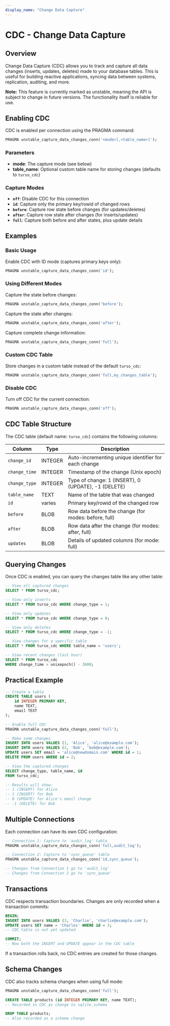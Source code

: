 ```yaml
---
display_name: "Change Data Capture"
---
```


# CDC - Change Data Capture

## Overview

Change Data Capture (CDC) allows you to track and capture all data changes (inserts, updates, deletes) made to your database tables. This is useful for building reactive applications, syncing data between systems, replication, auditing, and more.

**Note:** This feature is currently marked as unstable, meaning the API is subject to change in future versions. The functionality itself is reliable for use.

## Enabling CDC

CDC is enabled per connection using the PRAGMA command:

```sql
PRAGMA unstable_capture_data_changes_conn('<mode>[,<table_name>]');
```

### Parameters

- **mode**: The capture mode (see below)
- **table_name**: Optional custom table name for storing changes (defaults to `turso_cdc`)

### Capture Modes

- **`off`**: Disable CDC for this connection
- **`id`**: Capture only the primary key/rowid of changed rows
- **`before`**: Capture row state before changes (for updates/deletes)
- **`after`**: Capture row state after changes (for inserts/updates)
- **`full`**: Capture both before and after states, plus update details

## Examples

### Basic Usage

Enable CDC with ID mode (captures primary keys only):
```sql
PRAGMA unstable_capture_data_changes_conn('id');
```

### Using Different Modes

Capture the state before changes:
```sql
PRAGMA unstable_capture_data_changes_conn('before');
```

Capture the state after changes:
```sql
PRAGMA unstable_capture_data_changes_conn('after');
```

Capture complete change information:
```sql
PRAGMA unstable_capture_data_changes_conn('full');
```

### Custom CDC Table

Store changes in a custom table instead of the default `turso_cdc`:
```sql
PRAGMA unstable_capture_data_changes_conn('full,my_changes_table');
```

### Disable CDC

Turn off CDC for the current connection:
```sql
PRAGMA unstable_capture_data_changes_conn('off');
```

## CDC Table Structure

The CDC table (default name: `turso_cdc`) contains the following columns:

| Column | Type | Description |
|--------|------|-------------|
| `change_id` | INTEGER | Auto-incrementing unique identifier for each change |
| `change_time` | INTEGER | Timestamp of the change (Unix epoch) |
| `change_type` | INTEGER | Type of change: 1 (INSERT), 0 (UPDATE), -1 (DELETE) |
| `table_name` | TEXT | Name of the table that was changed |
| `id` | varies | Primary key/rowid of the changed row |
| `before` | BLOB | Row data before the change (for modes: before, full) |
| `after` | BLOB | Row data after the change (for modes: after, full) |
| `updates` | BLOB | Details of updated columns (for mode: full) |

## Querying Changes

Once CDC is enabled, you can query the changes table like any other table:

```sql
-- View all captured changes
SELECT * FROM turso_cdc;

-- View only inserts
SELECT * FROM turso_cdc WHERE change_type = 1;

-- View only updates
SELECT * FROM turso_cdc WHERE change_type = 0;

-- View only deletes
SELECT * FROM turso_cdc WHERE change_type = -1;

-- View changes for a specific table
SELECT * FROM turso_cdc WHERE table_name = 'users';

-- View recent changes (last hour)
SELECT * FROM turso_cdc
WHERE change_time > unixepoch() - 3600;
```

## Practical Example

```sql
-- Create a table
CREATE TABLE users (
    id INTEGER PRIMARY KEY,
    name TEXT,
    email TEXT
);

-- Enable full CDC
PRAGMA unstable_capture_data_changes_conn('full');

-- Make some changes
INSERT INTO users VALUES (1, 'Alice', 'alice@example.com');
INSERT INTO users VALUES (2, 'Bob', 'bob@example.com');
UPDATE users SET email = 'alice@newdomain.com' WHERE id = 1;
DELETE FROM users WHERE id = 2;

-- View the captured changes
SELECT change_type, table_name, id
FROM turso_cdc;

-- Results will show:
-- 1 (INSERT) for Alice
-- 1 (INSERT) for Bob
-- 0 (UPDATE) for Alice's email change
-- -1 (DELETE) for Bob
```

## Multiple Connections

Each connection can have its own CDC configuration:

```sql
-- Connection 1: Capture to 'audit_log' table
PRAGMA unstable_capture_data_changes_conn('full,audit_log');

-- Connection 2: Capture to 'sync_queue' table
PRAGMA unstable_capture_data_changes_conn('id,sync_queue');

-- Changes from Connection 1 go to 'audit_log'
-- Changes from Connection 2 go to 'sync_queue'
```

## Transactions

CDC respects transaction boundaries. Changes are only recorded when a transaction commits:

```sql
BEGIN;
INSERT INTO users VALUES (3, 'Charlie', 'charlie@example.com');
UPDATE users SET name = 'Charles' WHERE id = 3;
-- CDC table is not yet updated

COMMIT;
-- Now both the INSERT and UPDATE appear in the CDC table
```

If a transaction rolls back, no CDC entries are created for those changes.

## Schema Changes

CDC also tracks schema changes when using full mode:

```sql
PRAGMA unstable_capture_data_changes_conn('full');

CREATE TABLE products (id INTEGER PRIMARY KEY, name TEXT);
-- Recorded in CDC as change to sqlite_schema

DROP TABLE products;
-- Also recorded as a schema change
```